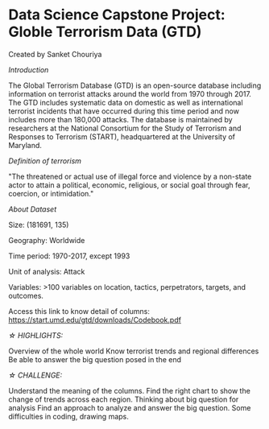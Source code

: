 # Data Science Capstone Project: Globle Terrorism Data (GTD)

Created by Sanket Chouriya


*Introduction*

The Global Terrorism Database (GTD) is an open-source database including information on terrorist attacks around the world from 1970 through 2017. The GTD includes systematic data on domestic as well as international terrorist incidents that have occurred during this time period and now includes more than 180,000 attacks. The database is maintained by researchers at the National Consortium for the Study of Terrorism and Responses to Terrorism (START), headquartered at the University of Maryland.

*Definition of terrorism*

"The threatened or actual use of illegal force and violence by a non-state actor to attain a political, economic, religious, or social goal through fear, coercion, or intimidation."

*About Dataset*

Size: (181691, 135)

Geography: Worldwide

Time period: 1970-2017, except 1993

Unit of analysis: Attack

Variables: >100 variables on location, tactics, perpetrators, targets, and outcomes.

Access this link to know detail of columns: https://start.umd.edu/gtd/downloads/Codebook.pdf

*☆ HIGHLIGHTS:*

Overview of the whole world
Know terrorist trends and regional differences
Be able to answer the big question posed in the end

*☆ CHALLENGE:*

Understand the meaning of the columns.
Find the right chart to show the change of trends across each region.
Thinking about big question for analysis
Find an approach to analyze and answer the big question.
Some difficulties in coding, drawing maps.
